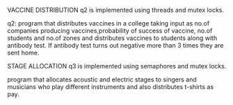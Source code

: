 VACCINE DISTRIBUTION
q2 is implemented using threads and mutex locks.

q2: program that distributes vaccines in a college taking input as no.of companies producing vaccines,probability of success of vaccine, no.of students and no.of zones and distributes vaccines to students along with antibody test. If antibody test turns out negative more than 3 times they are sent home.

STAGE ALLOCATION
q3 is implemented using semaphores and mutex locks.

program that allocates acoustic and electric stages to singers and musicians who play different instruments and also distributes t-shirts as  pay. 
